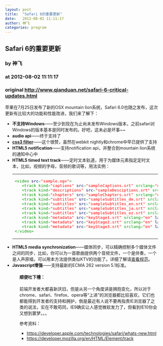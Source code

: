 ```yaml
---
layout: post
title:  "Safari 6的重要更新"
date:   2012-08-02 11:11:17
author: 神飞
categories: program
---
```


## Safari 6的重要更新
### by 神飞
### at 2012-08-02 11:11:17
### original <http://www.qianduan.net/safari-6-critical-updates.html>

<p>苹果在7月25日发布了新的OSX mountain lion系统，Safari 6.0也随之发布，这次更新有比较大的功能和性能改进，我们来了解下：</p>
<ul>
<li>
<strong>不支持Windows</strong>——至少到现在为止尚未发布Windows版本，之前safari对Windows的版本基本是同时发布的。好吧，这未必是坏事~~
</li>
<li><strong>audio api</strong>——终于支持了</li>
<li>
<strong><a href="http://www.qianduan.net/what-is-webkit-filter.html" title="-webkit-filter是神马？">css3 filter</a></strong>——这个很赞，虽然在webkit nightly和chrome中早已提供了支持</li>
<li>
<strong>HTML5 notification</strong>——支持notification api，并整合到mountain lion系统的通知中心中</li>
<li>
<strong>HTML5 timed text track</strong>——定时文本轨道，用于为媒体元素指定定时文本，比如，视频的字母，音频的歌词等，用法实例：

<div><table><tr><td><pre style="font-family:monospace"><span style="color:#009900">&lt;video <span style="color:#000066">src</span><span style="color:#66cc66">=</span><span style="color:#ff0000">&quot;sample.ogv&quot;</span>&gt;</span>  
   <span style="color:#009900">&lt;track kind<span style="color:#66cc66">=</span><span style="color:#ff0000">&quot;captions&quot;</span> <span style="color:#000066">src</span><span style="color:#66cc66">=</span><span style="color:#ff0000">&quot;sampleCaptions.srt&quot;</span> srclang<span style="color:#66cc66">=</span><span style="color:#ff0000">&quot;en&quot;</span>&gt;</span>  
   <span style="color:#009900">&lt;track kind<span style="color:#66cc66">=</span><span style="color:#ff0000">&quot;descriptions&quot;</span> <span style="color:#000066">src</span><span style="color:#66cc66">=</span><span style="color:#ff0000">&quot;sampleDesciptions.srt&quot;</span> srclang<span style="color:#66cc66">=</span><span style="color:#ff0000">&quot;en&quot;</span>&gt;</span>  
   <span style="color:#009900">&lt;track kind<span style="color:#66cc66">=</span><span style="color:#ff0000">&quot;chapters&quot;</span> <span style="color:#000066">src</span><span style="color:#66cc66">=</span><span style="color:#ff0000">&quot;sampleChapters.srt&quot;</span> srclang<span style="color:#66cc66">=</span><span style="color:#ff0000">&quot;en&quot;</span>&gt;</span>  
   <span style="color:#009900">&lt;track kind<span style="color:#66cc66">=</span><span style="color:#ff0000">&quot;subtitles&quot;</span> <span style="color:#000066">src</span><span style="color:#66cc66">=</span><span style="color:#ff0000">&quot;sampleSubtitles_de.srt&quot;</span> srclang<span style="color:#66cc66">=</span><span style="color:#ff0000">&quot;de&quot;</span>&gt;</span>  
   <span style="color:#009900">&lt;track kind<span style="color:#66cc66">=</span><span style="color:#ff0000">&quot;subtitles&quot;</span> <span style="color:#000066">src</span><span style="color:#66cc66">=</span><span style="color:#ff0000">&quot;sampleSubtitles_en.srt&quot;</span> srclang<span style="color:#66cc66">=</span><span style="color:#ff0000">&quot;en&quot;</span>&gt;</span>  
   <span style="color:#009900">&lt;track kind<span style="color:#66cc66">=</span><span style="color:#ff0000">&quot;subtitles&quot;</span> <span style="color:#000066">src</span><span style="color:#66cc66">=</span><span style="color:#ff0000">&quot;sampleSubtitles_ja.srt&quot;</span> srclang<span style="color:#66cc66">=</span><span style="color:#ff0000">&quot;ja&quot;</span>&gt;</span>  
   <span style="color:#009900">&lt;track kind<span style="color:#66cc66">=</span><span style="color:#ff0000">&quot;subtitles&quot;</span> <span style="color:#000066">src</span><span style="color:#66cc66">=</span><span style="color:#ff0000">&quot;sampleSubtitles_oz.srt&quot;</span> srclang<span style="color:#66cc66">=</span><span style="color:#ff0000">&quot;oz&quot;</span>&gt;</span>  
   <span style="color:#009900">&lt;track kind<span style="color:#66cc66">=</span><span style="color:#ff0000">&quot;metadata&quot;</span> <span style="color:#000066">src</span><span style="color:#66cc66">=</span><span style="color:#ff0000">&quot;keyStage1.srt&quot;</span> srclang<span style="color:#66cc66">=</span><span style="color:#ff0000">&quot;en&quot;</span> <span style="color:#000066">label</span><span style="color:#66cc66">=</span><span style="color:#ff0000">&quot;Key Stage 1&quot;</span>&gt;</span>  
   <span style="color:#009900">&lt;track kind<span style="color:#66cc66">=</span><span style="color:#ff0000">&quot;metadata&quot;</span> <span style="color:#000066">src</span><span style="color:#66cc66">=</span><span style="color:#ff0000">&quot;keyStage2.srt&quot;</span> srclang<span style="color:#66cc66">=</span><span style="color:#ff0000">&quot;en&quot;</span> <span style="color:#000066">label</span><span style="color:#66cc66">=</span><span style="color:#ff0000">&quot;Key Stage 2&quot;</span>&gt;</span>  
   <span style="color:#009900">&lt;track kind<span style="color:#66cc66">=</span><span style="color:#ff0000">&quot;metadata&quot;</span> <span style="color:#000066">src</span><span style="color:#66cc66">=</span><span style="color:#ff0000">&quot;keyStage3.srt&quot;</span> srclang<span style="color:#66cc66">=</span><span style="color:#ff0000">&quot;en&quot;</span> <span style="color:#000066">label</span><span style="color:#66cc66">=</span><span style="color:#ff0000">&quot;Key Stage 3&quot;</span>&gt;</span>  
<span style="color:#009900">&lt;<span style="color:#66cc66">/</span>video&gt;</span></pre></td></tr></table></div>

</li>
<li>
<strong>HTML5 media synchronization</strong>——媒体同步，可以精确控制多个媒体文件之间的同步，比如，你可以为一首歌曲提供两个音频文件，一个是伴奏，一个是人声原唱，可以用本方法提供类似KTV的功能了。详细了解请<a href="http://www.whatwg.org/specs/web-apps/current-work/multipage/the-video-element.html#synchronising-multiple-media-elements" title="HTML5 synchronising multiple media elements">查看规范</a>。
</li>
<li>
<strong>Javascript增强</strong>——支持最新的ECMA 262 version 5.1标准。
</li>
<ul>
<h4>顺便吐下槽：</h4>
<p>前端开发者大都喜新厌旧，但是从另一个角度讲是拥抱变化，所以对于chrome、safari、firefox、opera等“上进”的浏览器都比较喜欢，它们也都能得到开发者的支持和拥护，倒是最近有人说不要再指责IE浏览器了之类的说法，实在不敢苟同，IE9确实让人感觉微软发力了，但看到IE10你会又想到噩梦。。。</p>
<p>参考资料：</p>
<ul>
<li>
<a href="https://developer.apple.com/technologies/safari/whats-new.html">https://developer.apple.com/technologies/safari/whats-new.html</a></li>
<li>
<a href="https://developer.mozilla.org/en/HTML/Element/track">https://developer.mozilla.org/en/HTML/Element/track</a></li>
</ul></ul></ul>